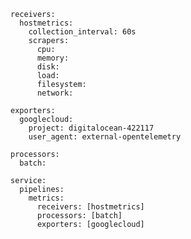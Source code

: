     receivers:
      hostmetrics:
        collection_interval: 60s
        scrapers:
          cpu:
          memory:
          disk:
          load:
          filesystem:
          network:
    
    exporters:
      googlecloud:
        project: digitalocean-422117
        user_agent: external-opentelemetry
    
    processors:
      batch:
    
    service:
      pipelines:
        metrics:
          receivers: [hostmetrics]
          processors: [batch]
          exporters: [googlecloud]
